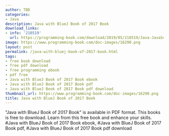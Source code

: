 ```yaml
---
author: TBD
categories:
- Java
description: Java with BlueJ Book of 2017 Book
download_links:
- info: '210519'
  url: https://programming-book.com/download/2019/05/210519/Java-JavaScript123uo00es0308.pdf
image: https://www.programming-book.com/doc-images/16290.png
layout: post
permalink: /java-with-bluej-book-of-2017-book.html
tags:
- free book download
- free pdf download
- free programming ebook
- pdf free
- Java with BlueJ Book of 2017 Book ebook
- Java with BlueJ Book of 2017 Book pdf
- Java with BlueJ Book of 2017 Book pdf download
thumbnail_url: https://www.programming-book.com/doc-images/16290.png
title: Java with BlueJ Book of 2017 Book
---
```


 
<div class="item-desc text-justify">
  "Java with BlueJ Book of 2017 Book" is available in PDF format. This books is free to download. Learn from this free book and enhance your skills.
  <br>
  #Java with BlueJ Book of 2017 Book ebook, #Java with BlueJ Book of 2017 Book pdf, #Java with BlueJ Book of 2017 Book pdf download
</div>